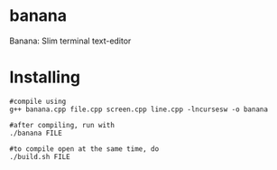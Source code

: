 # banana
Banana: Slim terminal text-editor

# Installing

```
#compile using
g++ banana.cpp file.cpp screen.cpp line.cpp -lncursesw -o banana

#after compiling, run with
./banana FILE

#to compile open at the same time, do
./build.sh FILE
```